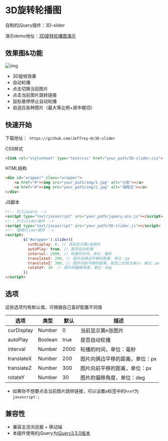 # 3D旋转轮播图

自制的jQuery插件：3D-slider

演示demo地址：[3D旋转轮播图演示](https://jeffrey-0.github.io/3D-slider/3D旋转轮播.html)

## 效果图&功能

![img](img/3D轮播效果图.gif)

* 3D旋转效果
* 自动轮播
* 点击切换当前图片
* 点击当前图片跳转链接
* 鼠标悬停停止自动轮播
* 自适应各种图片（最大等比例+居中裁切）

## 快速开始

下载地址：` https://github.com/Jeffrey-0/3D-slider`

CSS样式

```html
<link rel="stylesheet" type="text/css" href="your_path/3D-slider.css">
```

HTML结构

```html
<div id="wrapper" class="wrapper">
    <a href="#"><img src="your_path/img/1.jpg" alt="火影"></a>
    <a href="#"><img src="your_path/img/2.jpg" alt="海贼王"></a>
</div>
```

JS脚本

```html
<!-- 引入jquery -->
<script type="text/javascript" src="your_path/jquery.min.js"></script>
<!-- 引入slider插件 -->
<script type="text/javascript" src="your_path/3D-slider.js"></script>
<!-- 使用slider插件 -->
<script>      
        $('#wrapper').slider({
          curDisplay: 0, // 当前显示第n张图片
          autoPlay: true, // 是否自动轮播
          interval: 2000, // 轮播的时间，单位：毫秒
          translateX: 200, // 图片向俩边平移的距离，单位：px
          translateZ: 300, // 图片向前平移的距离，视觉上的放大缩小，单位：px
          rotateY: 30  // 图片的偏移角度，单位：deg
        })
</script>
```



## 选项

这些选项均有默认值，可根据自己喜好配置不同值

| 选项       | 类型    | 默认 | 描述                           |
| ---------- | ------- | ---- | ------------------------------ |
| curDisplay | Number  | 0    | 当前显示第n张图片              |
| autoPlay   | Boolean | true | 是否自动轮播                   |
| interval   | Number  | 2000 | 轮播的时间，单位：毫秒         |
| translateX | Number  | 200  | 图片向俩边平移的距离，单位：px |
| translateZ | Number  | 300  | 图片向前平移的距离，单位：px   |
| rotateY    | Number  | 30   | 图片的偏移角度，单位：deg      |

* 如果你不想要点击当前图片跳转链接，可以设置a标签中的`href`为`javascript:;`

## 兼容性

* 兼容主流浏览器 + 移动端
* 本插件使用的jQuery为[jQuery3.5.0版本](https://cdn.bootcdn.net/ajax/libs/jquery/3.5.0/jquery.min.js)
